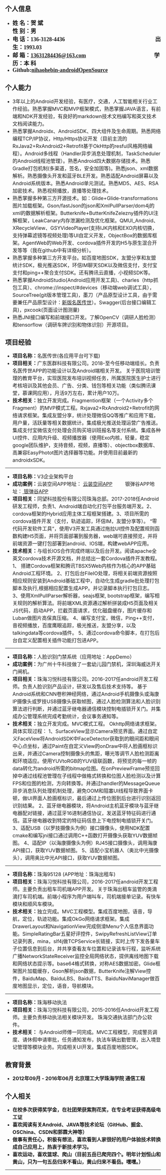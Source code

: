 ## 个人信息
- <font face="黑体" size=4>**姓 名：贺 斌**  &emsp;&emsp;&emsp;&emsp;&emsp;&emsp;&emsp;&emsp;&emsp;&emsp;&emsp;&emsp;&emsp;&emsp;&emsp;&emsp;&emsp;&emsp;&emsp;&ensp;&emsp;**性 别：男**</font>
- <font face="黑体" size=4>**电 话：136-3128-4436**  &emsp;&emsp;&emsp;&emsp;&emsp;&emsp;&emsp;&emsp;&emsp;&emsp;&emsp;&emsp;&emsp;&emsp;&emsp;&emsp;**出 生：1993.03**</font>
- <font face="黑体" size=4>**邮 箱：13631284436@163.com**  &emsp;&emsp;&emsp;&emsp;&emsp;&emsp;&emsp;&emsp;&emsp;&emsp;&emsp;&emsp;**学 历：本 科**</font>
- <font face="黑体" size=4>**Github:[nihaohebin-androidOpenSource](https://github.com/nihaohebin/androidOpenSource)**  </font>

##  个人能力
- <font size=3>3年以上的Android开发经验，有医疗，交通，人工智能相关行业工作经验。熟悉掌握MVC和MVP框架模式，熟悉掌握JAVA语言，有前端和NDK开发经验，有良好的markdown技术文档编写和英文技术文档阅读能力。</font>
- <font size=3>熟悉掌握Androidx、AndroidSDK、四大组件及生命周期。熟悉网络编程TCP/IP协议，Http/Https协议开发（目前主流的RxJava2+RxAndroid2+Retrofit基于OkHttp的resful风格网络编程）。Android多线程（Handler异步消息处理机制，TaskScheduler的Android线程池管理）。熟悉Android四大数据存储技术。熟悉Gradle打包机制(多渠道，签名，安全加固等)。熟悉json、xml数据解析。熟悉摄像头开发和蓝牙BLE开发。熟悉适配Android屏幕以及Android系统版本。熟悉Android单元测试。熟悉MD5、AES、RSA加密技术。熟悉视频播放，直播等处理技术。</font>
- <font  size=3>熟悉掌握多种第三方开源技术。如：Glide+Glide-transformations图片加载框架。Gson/fastJson的json和XmlPullParser/dom4j的xml的数据解析框架。Butterknife+ButterKnifeZelezny插件的UI注解框架，LeakCanary内存泄漏检测及优化框架。QMUI_Android、XRecycleView、GSYVideoPlayer(支持IJK内核和EXO内核切换，支持弹幕滤镜等视频处理)等UI自定义开发，ObjectBox的数据库框架。AgentWeb的Web开发、cordova插件开发的H5与原生混合开发等等（我在github中有详细分析）。</font>
- <font  size=3>熟悉掌握多种第三方开发平台。如百度地图SDK，友盟分享和友盟统计SDK，极光推送SDK，环信IM聊天SDK以及微信支付，支付宝支付和ping++聚合支付SDK。还有腾讯云直播，小视频SDK等。</font>
- <font size=3>熟悉掌握AndroidStudio(Android应用开发工具)、charles（http抓包工具）、chrome://inspect/#devices（移动端web调试工具），SourceTree(git版本管理工具)，墨刀（产品原型设计工具，由于需要兼任产品原型设计：[新版名医传世](https://org.modao.cc/app/hecj3kxyehwk037nffy417a8vt3jj#screen=s25D6B5F15D1561960412638 "新版名医传世")）。Swagger(后台接口编辑工具)，pxcook(页面设计图测量)</font>
- <font size=3>熟悉JNI接口编写和前端接口开发。了解OpenCV（调研人脸检测）和tensorflow（调研车牌识别和物体识别）开源项目。</font>

## 项目经验
- <font size=3>**项目名称：**</font><font size=3>名医传世(各应用平台可下载)</font>
- <font size=3>**项目相关：**</font><font size=3>广东医群科技有限公司。2018-至今任移动端组长。负责名医传世APP的功能设计以及Android端相关开发。</font>
<font size=3>关于医院培训管理的教育平台，实现医院发布培训视频任务，所属医院医生护士进行考核培训及其他会员、广告、分类、钱包等相关功能（类似腾讯课堂，慕课网应用），月活9万左右，累计用户10万。</font>
- <font size=3>**技术相关：**</font><font size=3>独立开发完成。Fragmention框架（一个Activity多个Fragment）的MVP模式工程。Rxjava2+RxAndroid2+Retrofit的网络请求框架。集成友盟分享，统计处理微信QQ等推广和应用下载，用户量，活跃量等相关数据统计。集成极光推送处理运营广告推送。集成支付宝微信支付处理会员购买培训班报名等支付系统。集成各种UI控件、应用内升级、视频播放器（使用Exo内核，轻量，稳定google团队维护，支持音频，视频，直播等）、objectbox数据库、高兼容EasyPhotot图片选择器等功能。并使用目前最新的androidxSDK。</font>

------------

- <font size=3>**项目名称：**</font><font size=3>V3企业架构平台</font>
- <font size=3>**成功案例：**</font><font size=3>云装空间APP地址： [云装空间APP](http://www.yunrooms.cn/module-operation!executeOperation?componentCode=yz_s_login&windowCode=yz_login_main "云装空间APP")   &emsp;&emsp; 银弹谷APP地址：[ 银弹谷APP](http://www.yindangu.com/itop/mobile/download/downloadApp.html " 银弹谷APP")</font>
- <font size=3>**项目相关：**</font><font size=3>同望科技股份有限公司珠海总部。2017-2018任Android研发工程师，负责1、Android端自动化打包平台服务端开发。2、cordova框架的Hybrid应用主体工程框架搭建。3、项目所需的cordova插件开发（支付，轨迹追踪，环信IM，友盟分享等）。
“零代码开发软件工具”，使用V3开发工具通过拖拉UI控件及配置规则函数构建H5页面，并将页面部署到服务器，web端可直接预览，并将前端资源一键打包部署到android、IOS端，构建webAPP应用。</font>
- <font size=3>**技术相关：**</font><font size=3>与组长IOS合作完成终端以及后台开发。阅读apache全英文cordova技术开源文档，并总结出一套Cordova插件开发教程。
1、	搭建Cordova框架和腾讯TBSX5Web内核作为核心的APP基础Android工程环境。
2、打包后台FileIO处理，将相关前端资源按照相应规则安装到Android基础工程中，自动化生成gradle批处理打包脚本及执行,根据相应配置生成APP。并记录脚本执行打包日志。
3、使用XmlPullParser解析器，seajs框架, bootstrap框架，编写相关规则的解析算法。将前端XML资源通过解析拼装成H5页面及相关JS代码，启动APP，拦截页面请求，优化磁盘缓存，图片缓存和Luban做图片高保真压缩。
4、编写支付宝，微信，Ping++支付，音视频播放，百度鹰眼追踪，极光推送，友盟分享，以及talkingdata等cordova插件。
5、通过cordova命令脚本，在打包后台自定义配置相关插件功能打包进APP。</font>

------------

- <font size=3>**项目名称：**</font><font size=3>人脸识别门禁系统（应用地址：AppDemo）</font>
- <font size=3>**成功案例：**</font><font size=3>为广州十牛科技做了一套幼儿园门禁机，深圳海威达开关门闸机。</font>
- <font size=3>**项目相关：**</font><font size=3>珠海习悦科技有限公司。2016-2017任android开发工程师。负责人脸识别产品设计，研发以及售后技术支持等。</font>
<font size=3>基于Android系统和CNN卷积神经网络，通过Android手机摄像头或海康IP摄像头或罗技USB摄像头获取帧图，通过人脸检测算法和人脸识别算法进行判断，并通过蓝牙继电器通信模块控制电插锁开关门。并集成办公管理系统完成考勤统计，会议事务通知等。 </font>
- <font size=3>**技术相关：**</font><font size=3>独立开发完成。MVC模式工程。 Okhttp网络请求框架。具体实现过程：
1、SurfaceView显示Camera预览界面。通过自定义FaceView将AndroidSDK中FaceDetector获取到的眼间距和眼间中心点坐标，通过Paint在自定义View的onDraw中将人脸画框标识出来，并通过Camera控制摄像头的焦距，曝光等调节人脸检测距离和环境适应。使用YUVtoRGB的YUV级联函数，将预览的每一帧的data转化为android所需的bitmap位图。在onPreviewFrame预览回掉中通过线程池管理在子线程中做格式转换和位图人脸检测以及计算FPS和位图的检测，方向转换等。并通过handler的MessageQueue异步消息队列处理机制处理，避免OOM和阻塞UI线程导致界面卡顿，做UI界面人脸画框标识，最后通过上传位图到后台进行识别返回识别结果。
2、蓝牙继电器模块，将Android主机蓝牙模块与蓝牙继电器配对链接，通过蓝牙16进制通信协议，发送蓝牙特征码进行通信。蓝牙继电器收到特定的特征码信息上下电控制电插锁开关门。
3、适配USB（以罗技摄像头为例）接口摄像头，使用NDK配置cmake和编写jni接口通过调用C++函数打开摄像头获取YUV数据帧图。
4、适配IP（以海康摄像头为例）RJ45接口摄像头，调用海康API接口，获取YUV数据帧图。
5、适配小宝机器人（奥比中光摄像头），调用奥比中光API接口，获取YUV数据帧图。</font>

------------
- <font size=3>**项目名称：**</font><font size=3>珠海95128 (APP地址：珠海出租车)</font>
- <font size=3>**项目相关：**</font><font size=3>珠海习悦科技有限公司，2016-2017任android开发工程师。主要负责出租车司机端APP开发。</font>
<font size=3>关于珠海出租车监管的类滴滴打车司机端。前端小程序为用户端叫车，司机端接单记录。有快车模块和顺风车模块。</font>
- <font size=3>**技术相关：**</font><font size=3>独立完成。MVC工程模型。集成百度地图，语音，导航，定位，轨迹功能。集成OkGo网络请求框架。集成DrawerLayout和NavigationView完成侧滑Menu个人信息界面功能。SimpleRatingBar五星好评控件，SwipyRefreshListView订单记录列表，mina，slf4j做TCPService长链接，实时上传下发各量车子位置信息到后台，并共享查看友车位置和记录该车行程，监听系统广播NetworkStateReceiver监控全局网络状态，提供离线地图下载和网络状态提示等。base64格式转换，对称AES数据加密。Glide框架图片加载缓存，Gson解析json数据，ButterKnife注解View控件，BaiduMap、BaiduLBS、BaiduTTS、BaiduNaviManager做百度地图显示，定位，语音，导航模块。</font>

------------

- <font size=3>**项目名称：**</font><font size=3>珠海移动执法</font>
- <font size=3>**项目相关：**</font><font size=3>珠海习悦科技有限公司，2015-2016任Android开发工程师。主要负责移动执法相关模块开发。</font>
<font size=3>珠海交通执法部门办公软件。</font>
- <font size=3>**技术相关：**</font><font size=3>
与Android师傅一同完成。MVC工程模型，完成警员调度、请休假申请审批，任务通知发布，执法车辆出勤管理，出入境登记管理等模块业务。完成相关UI开发。集成百度地图SDK。 </font>

## 教育背景
- <font size=3>**2012年09月 - 2016年06月     	北京理工大学珠海学院	通信工程**</font>

## 个人相关
- <font size=3>**在校多次获得奖学金，在社团荣获紫荆花奖，在专业考证获得高级电工证**</font>
- <font size=3>**喜欢阅读有关Android、JAVA等技术论坛（GitHub、掘金、OSChina、CSDN和郭霖大神等）**</font>
- <font size=3>**做事有责任心，积极有想法，喜欢看到人家很好的用户体验技术转换成自己应用上，热衷于新技术学习。**</font>
- <font size=3>**喜欢运动，喜欢篮球、爬山（目前五岳已爬完四个。明年计划恒山和黄山，只为一句五岳归来不看山，黄山归来不看岳。嘿嘿。）**</font>

------------



